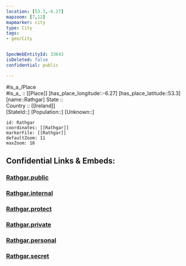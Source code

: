 ```yaml
---
location: [53.3,-6.27] 
mapzoom: [7,12] 
mapmarker: city 
type: City
tags:
- geo/City


SpocWebEntityId: 33643
isDeleted: false
confidential: public

---
```

#is_a_/Place  
#is_a_ :: [[Place]] 
[has_place_longitude::-6.27] 
[has_place_latitude::53.3] 
[name::Rathgar] 
State ::  
Country :: [[Ireland]]  
[StateId::] 
[Population::] 
[Unknown::] 


```leaflet
id: Rathgar
coordinates: [[Rathgar]] 
markerFile: [[Rathgar]] 
defaultZoom: 11 
maxZoom: 18
```


## Confidential Links & Embeds: 

### [Rathgar.public](/_public/\Earth\Continent\Europe\Europe~North\Ireland\Ireland,Provinces\Leinster\Dublin,County\counties~Dublin\South_Dublin\CityRathgar.public.md) 

### [Rathgar.internal](/_internal/\Earth\Continent\Europe\Europe~North\Ireland\Ireland,Provinces\Leinster\Dublin,County\counties~Dublin\South_Dublin\CityRathgar.internal.md) 

### [Rathgar.protect](/_protect/\Earth\Continent\Europe\Europe~North\Ireland\Ireland,Provinces\Leinster\Dublin,County\counties~Dublin\South_Dublin\CityRathgar.protect.md) 

### [Rathgar.private](/_private/\Earth\Continent\Europe\Europe~North\Ireland\Ireland,Provinces\Leinster\Dublin,County\counties~Dublin\South_Dublin\CityRathgar.private.md) 

### [Rathgar.personal](/_personal/\Earth\Continent\Europe\Europe~North\Ireland\Ireland,Provinces\Leinster\Dublin,County\counties~Dublin\South_Dublin\CityRathgar.personal.md) 

### [Rathgar.secret](/_secret/\Earth\Continent\Europe\Europe~North\Ireland\Ireland,Provinces\Leinster\Dublin,County\counties~Dublin\South_Dublin\CityRathgar.secret.md)

